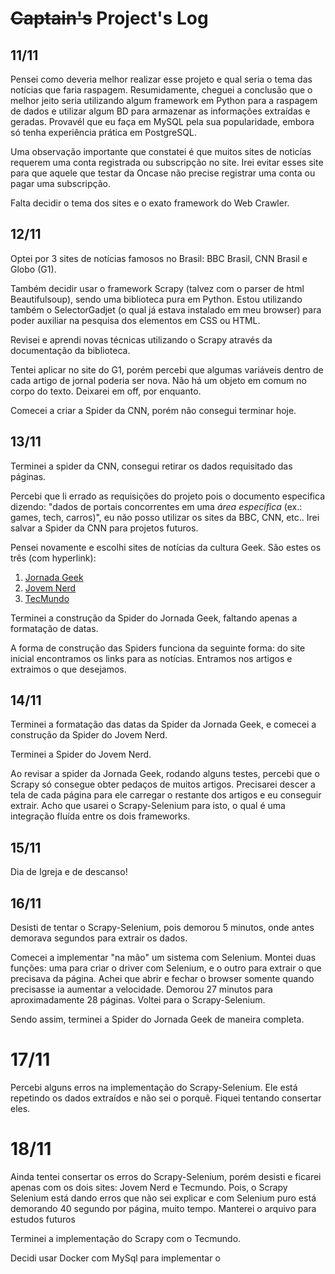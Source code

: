 # ~~Captain's~~ Project's Log

## 11/11

Pensei como deveria melhor realizar esse projeto e qual seria o tema das notícias que faria raspagem. Resumidamente, cheguei a conclusão que o melhor jeito seria utilizando algum framework em Python para a raspagem de dados e utilizar algum BD para armazenar as informações extraídas e geradas. Provavél que eu faça em MySQL pela sua popularidade, embora só tenha experiência prática em PostgreSQL.

Uma observação importante que constatei é que muitos sites de noticías requerem uma conta registrada ou subscripção no site. Irei evitar esses site para que aquele que testar da Oncase não precise registrar uma conta ou pagar uma subscripção.

Falta decidir o tema dos sites e o exato framework do Web Crawler.

## 12/11

Optei por 3 sites de notícias famosos no Brasil: BBC Brasil, CNN Brasil e Globo (G1).

Também decidir usar o framework Scrapy (talvez com o parser de html Beautifulsoup), sendo uma biblioteca pura em Python. Estou utilizando também o SelectorGadjet (o qual já estava instalado em meu browser) para poder auxiliar na pesquisa dos elementos em CSS ou HTML.

Revisei e aprendi novas técnicas utilizando o Scrapy através da documentação da biblioteca.

Tentei aplicar no site do G1, porém percebi que algumas variáveis dentro de cada artigo de jornal poderia ser nova. Não há um objeto em comum no corpo do texto. Deixarei em off, por enquanto.

Comecei a criar a Spider da CNN, porém não consegui terminar hoje.

## 13/11

Terminei a spider da CNN, consegui retirar os dados requisitado das páginas.

Percebi que li errado as requisições do projeto pois o documento especifica dizendo: "dados de portais concorrentes em uma _área específica_ (ex.: games, tech, carros)", eu não posso utilizar os sites da BBC, CNN, etc.. Irei salvar a Spider da CNN para projetos futuros.

Pensei novamente e escolhi sites de notícias da cultura Geek. São estes os três (com hyperlink):

1. [Jornada Geek](https://www.jornadageek.com.br/novidades/)
2. [Jovem Nerd](https://jovemnerd.com.br/nerdbunker/)
3. [TecMundo](https://www.tecmundo.com.br/cultura-geek) 

Terminei a construção da Spider do Jornada Geek, faltando apenas a formatação de datas.

A forma de construção das Spiders funciona da seguinte forma: do site inicial encontramos os links para as notícias. Entramos nos artigos e extraimos o que desejamos.

## 14/11

Terminei a formatação das datas da Spider da Jornada Geek, e comecei a construção da Spider do Jovem Nerd. 

Terminei a Spider do Jovem Nerd.

Ao revisar a spider da Jornada Geek, rodando alguns testes, percebi que o Scrapy só consegue obter pedaços de muitos artigos. Precisarei descer a tela de cada página para ele carregar o restante dos artigos e eu conseguir extrair. Acho que usarei o Scrapy-Selenium para isto, o qual é uma integração fluída entre os dois frameworks.

## 15/11

Dia de Igreja e de descanso!

## 16/11

Desisti de tentar o Scrapy-Selenium, pois demorou 5 minutos, onde antes demorava segundos para extrair os dados. 

Comecei a implementar "na mão" um sistema com Selenium. Montei duas funções: uma para criar o driver com Selenium, e o outro para extrair o que precisava da página. Achei que abrir e fechar o browser somente quando precisasse ia aumentar a velocidade. Demorou 27 minutos para aproximadamente 28 páginas. Voltei para o Scrapy-Selenium.

Sendo assim, terminei a Spider do Jornada Geek de maneira completa.

# 17/11

Percebi alguns erros na implementação do Scrapy-Selenium. Ele está repetindo os dados extraídos e não sei o porquê. Fiquei tentando consertar eles.

# 18/11

Ainda tentei consertar os erros do Scrapy-Selenium, porém desisti e ficarei apenas com os dois sites: Jovem Nerd e Tecmundo. Pois, o Scrapy Selenium está dando erros que não sei explicar e com Selenium puro está demorando 40 segundo por página, muito tempo. Manterei o arquivo para estudos futuros

Terminei a implementação do Scrapy com o Tecmundo.

Decidi usar Docker com MySql para implementar o 

